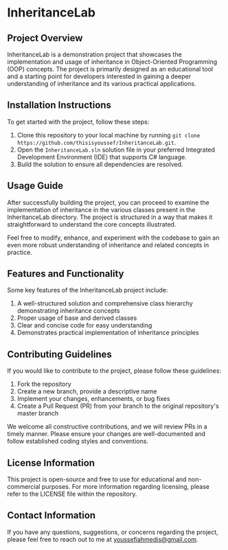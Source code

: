 # InheritanceLab

## Project Overview

InheritanceLab is a demonstration project that showcases the implementation and usage of inheritance in Object-Oriented Programming (OOP) concepts. The project is primarily designed as an educational tool and a starting point for developers interested in gaining a deeper understanding of inheritance and its various practical applications.

## Installation Instructions

To get started with the project, follow these steps:

1. Clone this repository to your local machine by running `git clone https://github.com/thisisyoussef/InheritanceLab.git`.
2. Open the `InheritanceLab.sln` solution file in your preferred Integrated Development Environment (IDE) that supports C# language.
3. Build the solution to ensure all dependencies are resolved.

## Usage Guide

After successfully building the project, you can proceed to examine the implementation of inheritance in the various classes present in the InheritanceLab directory. The project is structured in a way that makes it straightforward to understand the core concepts illustrated.

Feel free to modify, enhance, and experiment with the codebase to gain an even more robust understanding of inheritance and related concepts in practice.

## Features and Functionality

Some key features of the InheritanceLab project include:

1. A well-structured solution and comprehensive class hierarchy demonstrating inheritance concepts
2. Proper usage of base and derived classes
3. Clear and concise code for easy understanding
4. Demonstrates practical implementation of inheritance principles

## Contributing Guidelines

If you would like to contribute to the project, please follow these guidelines:

1. Fork the repository
2. Create a new branch, provide a descriptive name
3. Implement your changes, enhancements, or bug fixes
4. Create a Pull Request (PR) from your branch to the original repository's master branch

We welcome all constructive contributions, and we will review PRs in a timely manner. Please ensure your changes are well-documented and follow established coding styles and conventions.

## License Information

This project is open-source and free to use for educational and non-commercial purposes. For more information regarding licensing, please refer to the LICENSE file within the repository.

## Contact Information

If you have any questions, suggestions, or concerns regarding the project, please feel free to reach out to me at [youssefiahmedis@gmail.com](mailto:youssefiahmedis@gmail.com).